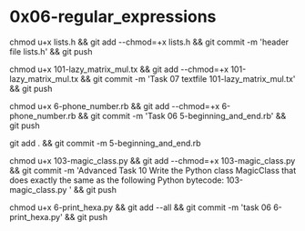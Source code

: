 # 0x06-regular_expressions

chmod u+x lists.h && git add --chmod=+x lists.h && git commit -m 'header file lists.h' && git push



chmod u+x 101-lazy_matrix_mul.tx && git add --chmod=+x 101-lazy_matrix_mul.tx && git commit -m 'Task 07 textfile 101-lazy_matrix_mul.tx' && git push

chmod u+x 6-phone_number.rb && git add --chmod=+x 6-phone_number.rb && git commit -m 'Task 06 5-beginning_and_end.rb' && git push

git add . && git commit -m 5-beginning_and_end.rb

chmod u+x 103-magic_class.py  && git add --chmod=+x 103-magic_class.py  && git commit -m 'Advanced Task 10 Write the Python class MagicClass that does exactly the same as the following Python bytecode: 103-magic_class.py ' && git push

chmod u+x 6-print_hexa.py && git add --all && git commit -m 'task 06 6-print_hexa.py' && git push
